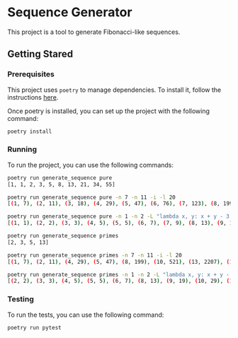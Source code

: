 # Sequence Generator

This project is a tool to generate Fibonacci-like sequences.

## Getting Stared

### Prerequisites

This project uses `poetry` to manage dependencies. To install it, follow the instructions [here](https://python-poetry.org/docs/#installation).

Once poetry is installed, you can set up the project with the following command:

```bash
poetry install
```

### Running

To run the project, you can use the following commands:

```bash
poetry run generate_sequence pure
[1, 1, 2, 3, 5, 8, 13, 21, 34, 55]
```

```bash
poetry run generate_sequence pure -n 7 -n 11 -i -l 20
[(1, 7), (2, 11), (3, 18), (4, 29), (5, 47), (6, 76), (7, 123), (8, 199), (9, 322), (10, 521), (11, 843), (12, 1364), (13, 2207), (14, 3571), (15, 5778), (16, 9349), (17, 15127), (18, 24476), (19, 39603), (20, 64079)]
```

```bash
poetry run generate_sequence pure -n 1 -n 2 -L "lambda x, y: x + y - 3 if (x + y) % 2 == 0 else x + y" -i -l 20
[(1, 1), (2, 2), (3, 3), (4, 5), (5, 5), (6, 7), (7, 9), (8, 13), (9, 19), (10, 29), (11, 45), (12, 71), (13, 113), (14, 181), (15, 291), (16, 469), (17, 757), (18, 1223), (19, 1977), (20, 3197)]
```

```bash
poetry run generate_sequence primes          
[2, 3, 5, 13]
```

```bash
poetry run generate_sequence primes -n 7 -n 11 -i -l 20
[(1, 7), (2, 11), (4, 29), (5, 47), (8, 199), (10, 521), (13, 2207), (14, 3571), (16, 9349)]
```

```bash
poetry run generate_sequence primes -n 1 -n 2 -L "lambda x, y: x + y - 3 if (x + y) % 2 == 0 else x + y" -i -l 20
[(2, 2), (3, 3), (4, 5), (5, 5), (6, 7), (8, 13), (9, 19), (10, 29), (12, 71), (13, 113), (14, 181), (17, 757), (18, 1223)]
```

### Testing

To run the tests, you can use the following command:

```bash
poetry run pytest
```
